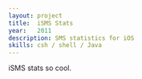 ```yaml
---
layout: project
title:  iSMS Stats
year:   2011
description: SMS statistics for iOS
skills: csh / shell / Java
---
```

iSMS stats so cool.